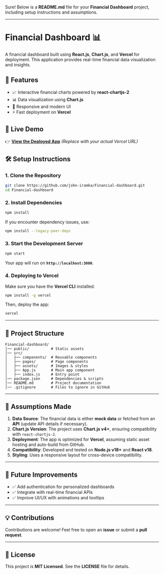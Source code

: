 Sure! Below is a **README.md** file for your **Financial Dashboard** project, including setup instructions and assumptions.  

---

# **Financial Dashboard** 📊  

A financial dashboard built using **React.js**, **Chart.js**, and **Vercel** for deployment. This application provides real-time financial data visualization and insights.  

## **📌 Features**  
- 📈 Interactive financial charts powered by **react-chartjs-2**  
- 📊 Data visualization using **Chart.js**  
- 🎨 Responsive and modern UI  
- ⚡ Fast deployment on **Vercel**  

## **🚀 Live Demo**  
👉 **[View the Deployed App](https://your-vercel-url.vercel.app/)** *(Replace with your actual Vercel URL)*  

## **🛠️ Setup Instructions**  

### **1. Clone the Repository**  
```sh
git clone https://github.com/john-iramka/Financial-dashboard.git
cd Financial-dashboard
```

### **2. Install Dependencies**  
```sh
npm install
```
If you encounter dependency issues, use:  
```sh
npm install --legacy-peer-deps
```

### **3. Start the Development Server**  
```sh
npm start
```
Your app will run on **`http://localhost:3000`**.  

### **4. Deploying to Vercel**  
Make sure you have the **Vercel CLI** installed:  
```sh
npm install -g vercel
```
Then, deploy the app:  
```sh
vercel
```

---

## **📂 Project Structure**  
```
Financial-dashboard/
│── public/          # Static assets
│── src/
│   ├── components/  # Reusable components
│   ├── pages/       # Page components
│   ├── assets/      # Images & styles
│   ├── App.js       # Main app component
│   ├── index.js     # Entry point
│── package.json     # Dependencies & scripts
│── README.md        # Project documentation
│── .gitignore       # Files to ignore in GitHub
```

---

## **📝 Assumptions Made**  
1. **Data Source**: The financial data is either **mock data** or fetched from an **API** (update API details if necessary).  
2. **Chart.js Version**: The project uses **Chart.js v4+**, ensuring compatibility with `react-chartjs-2`.  
3. **Deployment**: The app is optimized for **Vercel**, assuming static asset hosting and auto-build from GitHub.  
4. **Compatibility**: Developed and tested on **Node.js v18+** and **React v18**.  
5. **Styling**: Uses a responsive layout for cross-device compatibility.  

---

## **📌 Future Improvements**  
- ✅ Add authentication for personalized dashboards  
- ✅ Integrate with real-time financial APIs  
- ✅ Improve UI/UX with animations and tooltips  

---

## **💡 Contributions**  
Contributions are welcome! Feel free to open an **issue** or submit a **pull request**.  

---

## **📄 License**  
This project is **MIT Licensed**. See the **LICENSE** file for details.  
